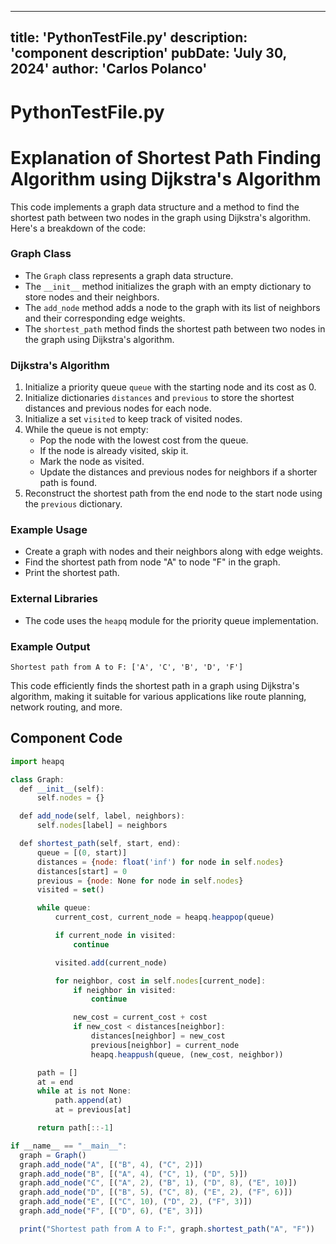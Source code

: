 ---
  title: 'PythonTestFile.py'
  description: 'component description'
  pubDate: 'July 30, 2024'
  author: 'Carlos Polanco'
  ---
  
  
  
  # PythonTestFile.py
  # Explanation of Shortest Path Finding Algorithm using Dijkstra's Algorithm

This code implements a graph data structure and a method to find the shortest path between two nodes in the graph using Dijkstra's algorithm. Here's a breakdown of the code:

### Graph Class
- The `Graph` class represents a graph data structure.
- The `__init__` method initializes the graph with an empty dictionary to store nodes and their neighbors.
- The `add_node` method adds a node to the graph with its list of neighbors and their corresponding edge weights.
- The `shortest_path` method finds the shortest path between two nodes in the graph using Dijkstra's algorithm.

### Dijkstra's Algorithm
1. Initialize a priority queue `queue` with the starting node and its cost as 0.
2. Initialize dictionaries `distances` and `previous` to store the shortest distances and previous nodes for each node.
3. Initialize a set `visited` to keep track of visited nodes.
4. While the queue is not empty:
    - Pop the node with the lowest cost from the queue.
    - If the node is already visited, skip it.
    - Mark the node as visited.
    - Update the distances and previous nodes for neighbors if a shorter path is found.
5. Reconstruct the shortest path from the end node to the start node using the `previous` dictionary.

### Example Usage
- Create a graph with nodes and their neighbors along with edge weights.
- Find the shortest path from node "A" to node "F" in the graph.
- Print the shortest path.

### External Libraries
- The code uses the `heapq` module for the priority queue implementation.

### Example Output
```
Shortest path from A to F: ['A', 'C', 'B', 'D', 'F']
```

This code efficiently finds the shortest path in a graph using Dijkstra's algorithm, making it suitable for various applications like route planning, network routing, and more.
  
  ## Component Code
  ```jsx
  import heapq

class Graph:
    def __init__(self):
        self.nodes = {}

    def add_node(self, label, neighbors):
        self.nodes[label] = neighbors

    def shortest_path(self, start, end):
        queue = [(0, start)]
        distances = {node: float('inf') for node in self.nodes}
        distances[start] = 0
        previous = {node: None for node in self.nodes}
        visited = set()

        while queue:
            current_cost, current_node = heapq.heappop(queue)

            if current_node in visited:
                continue

            visited.add(current_node)

            for neighbor, cost in self.nodes[current_node]:
                if neighbor in visited:
                    continue

                new_cost = current_cost + cost
                if new_cost < distances[neighbor]:
                    distances[neighbor] = new_cost
                    previous[neighbor] = current_node
                    heapq.heappush(queue, (new_cost, neighbor))

        path = []
        at = end
        while at is not None:
            path.append(at)
            at = previous[at]

        return path[::-1]

if __name__ == "__main__":
    graph = Graph()
    graph.add_node("A", [("B", 4), ("C", 2)])
    graph.add_node("B", [("A", 4), ("C", 1), ("D", 5)])
    graph.add_node("C", [("A", 2), ("B", 1), ("D", 8), ("E", 10)])
    graph.add_node("D", [("B", 5), ("C", 8), ("E", 2), ("F", 6)])
    graph.add_node("E", [("C", 10), ("D", 2), ("F", 3)])
    graph.add_node("F", [("D", 6), ("E", 3)])

    print("Shortest path from A to F:", graph.shortest_path("A", "F"))
  ```
  
